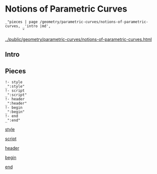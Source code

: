 # Notions of Parametric Curves

    _"pieces | page /geometry/parametric-curves/notions-of-parametric-curves, _'intro |md',
            "

[../public/geometry/parametric-curves/notions-of-parametric-curves.html](# "save:")


## Intro

## Pieces

    !- style
    _":style"
    !- script
    _":script"
    !- header
    _":header"
    !- begin
    _":begin"
    !- end
    _":end"

[style]() 

[script]()

[header]()

[begin]()

[end]()

